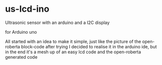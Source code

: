# us-lcd-ino
Ultrasonic sensor with an arduino and a I2C display 

for Arduino uno

All started with an idea to make it simple, just like the picture of the open-roberta block-code
after trying I decided to realise it in the arduino ide, but in the end it's a mesh up of an easy lcd code and the open-roberta generated code

